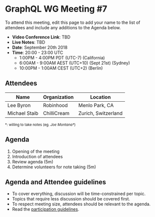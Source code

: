 # GraphQL WG Meeting #7

To attend this meeting, edit this page to add your name to the list of attendees
and include any additions to the Agenda below.

- **Video Conference Link**: TBD
- **Live Notes**: TBD
- **Date**: September 20th 2018
- **Time**: 20:00 - 23:00 UTC
  - 1:00PM - 4:00PM PDT (UTC-7) (California)
  - 6:00AM - 9:00AM AEST (UTC+10) (Sept 21st) (Sydney)
  - 10:00PM - 1:00AM CEST (UTC+2) (Berlin)

## Attendees

Name                 | Organization  | Location
-------------------- | ------------- | ----------------------
Lee Byron            | Robinhood     | Menlo Park, CA
Michael Staib       | ChilliCream   | Zurich, Switzerland

<small>\*: willing to take notes (eg. <em>Joe Montana*</em>)</small>

## Agenda

1. Opening of the meeting
1. Introduction of attendees
1. Review agenda (5m)
1. Determine volunteers for note taking (5m)

## Agenda and Attendee guidelines

- To cover everything, discussion will be time-constrained per topic.
- Topics that require less discussion should be covered first.
- To respect meeting size, attendees should be relevant to the agenda.
- Read the [participation guidelines](../README.md#participation-guidelines).
